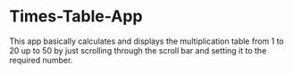# Times-Table-App
This app basically calculates and displays the multiplication table from 1 to 20 up to 50 by just scrolling through the scroll bar and setting it to the required number.
